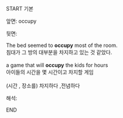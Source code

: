 START
기본

앞면:
occupy


뒷면:
<div>The bed seemed to <strong>occupy</strong> most of the room.</div><div><div>침대가 그 방의 대부분을 차지하고 있는 것 같았다.<br><br><div>a game that will <strong>occupy</strong> the kids for hours</div><div><div>아이들의 시간을 몇 시간이고 차지할 게임</div></div></div></div><br>(시간 , 장소를) 차지하다 ,전념하다<br>


해석:

END